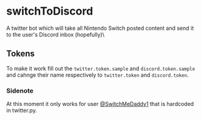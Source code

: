 # switchToDiscord

A twitter bot which will take all Nintendo Switch posted content and send it to the user's Discord inbox (hopefully)\

## Tokens

To make it work fill out the `twitter.token.sample` and `discord.token.sample` and cahnge their name respectively to `twitter.token` and `discord.token`.

### Sidenote

At this moment it only works for user [@SwitchMeDaddy1](https://twitter.com/SwitchMeDaddy1) that is hardcoded in twitter.py.
